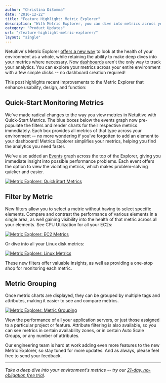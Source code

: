 ```yaml
---
author: "Christina DiSomma"
date: "2016-12-22"
title: "Feature Highlight: Metric Explorer"
description: "With Metric Explorer, you can dive into metrics across your environment with a few simple clicks - no dashboard required!"
category: "Product Updates"
url: "/feature-highlight-metric-explorer/"
layout: "single"
---
```



Netuitive's Metric Explorer [offers a new way](https://help.netuitive.com/Content/Metrics/metrics_page.htm) to look at the health of your environment as a whole, while retaining the ability to make deep dives into your metrics where necessary. Now [dashboards](https://www.metricly.com/product/dashboards-and-reports) aren't the only way to track your analytics. You can explore your metrics across your entire environment with a few simple clicks -- no dashboard creation required!

This post highlights recent improvements to the Metric Explorer that enhance usability, design, and function:

Quick-Start Monitoring Metrics
------------------------------

We've made radical changes to the way you view metrics in Netuitive with Quick-Start Metrics. The blue boxes below the events graph now pre-populate the filters and render charts for their respective metrics immediately. Each box provides all metrics of that type across your environment -- no more wondering if you've forgotten to add an element to your dashboard! Metrics Explorer simplifies your metrics, helping you find the analytics you need faster.

We've also added an [Events](https://help.netuitive.com/Content/Events/events.htm) graph across the top of the Explorer, giving you immediate insight into possible performance problems. Each event offers the option to view the violating metrics, which makes problem-solving quicker and easier.

[![Metric Explorer: QuickStart Metrics](https://www.metricly.comhttps://s3-us-west-2.amazonaws.com/com-netuitive-app-usw2-public/wp-content/uploads/2017/07/QuickStartMetrics-1024x528.png)](https://www.metricly.comhttps://s3-us-west-2.amazonaws.com/com-netuitive-app-usw2-public/wp-content/uploads/2017/07/QuickStartMetrics.png)

Filter by Metric
----------------

New filters allow you to select a metric without having to select specific elements. Compare and contrast the performance of various elements in a single area, as well gaining visibility into the health of that metric across all your elements. See CPU Utilization for all your EC2s:

[![Metric Explorer: EC2 Metrics](https://www.metricly.comhttps://s3-us-west-2.amazonaws.com/com-netuitive-app-usw2-public/wp-content/uploads/2017/07/EC2metrics-1024x408.png)](https://www.metricly.comhttps://s3-us-west-2.amazonaws.com/com-netuitive-app-usw2-public/wp-content/uploads/2017/07/EC2metrics.png)

Or dive into all your Linux disk metrics:

[![Metric Explorer: Linux Metrics](https://www.metricly.comhttps://s3-us-west-2.amazonaws.com/com-netuitive-app-usw2-public/wp-content/uploads/2017/07/LinuxDiskMetrics-1024x404.png)](https://www.metricly.comhttps://s3-us-west-2.amazonaws.com/com-netuitive-app-usw2-public/wp-content/uploads/2017/07/LinuxDiskMetrics.png)

These new filters offer valuable insights, as well as providing a one-stop shop for monitoring each metric.

Metric Grouping
---------------

Once metric charts are displayed, they can be grouped by multiple tags and attributes, making it easier to see and compare metrics.

[![Metric Explorer: Metric Grouping](https://www.metricly.comhttps://s3-us-west-2.amazonaws.com/com-netuitive-app-usw2-public/wp-content/uploads/2017/07/GroupingMetrics-1024x507.png)](https://www.metricly.comhttps://s3-us-west-2.amazonaws.com/com-netuitive-app-usw2-public/wp-content/uploads/2017/07/GroupingMetrics.png)

View the performance of all your application servers, or just those assigned to a particular project or feature. Attribute filtering is also available, so you can see metrics in certain availability zones, or in certain Auto Scale Groups, or any number of attributes.

Our engineering team is hard at work adding even more features to the new Metric Explorer, so stay tuned for more updates. And as always, please feel free to send your feedback.

* * * * *

*Take a deep dive into your environment's metrics -- try our [21-day, no-obligation free trial](https://www.metricly.com/signup).*
